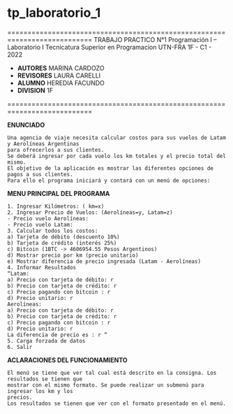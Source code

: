 # tp_laboratorio_1


===========================================================================
TRABAJO PRACTICO N°1
Programación I – Laboratorio I
Tecnicatura Superior en Programacion
UTN-FRA
1F - C1 - 2022
- **AUTORES**		MARINA CARDOZO
- **REVISORES**	LAURA CARELLI
- **ALUMNO**		HEREDIA FACUNDO
- **DIVISION**	1F

===========================================================================

**ENUNCIADO**
```
Una agencia de viaje necesita calcular costos para sus vuelos de Latam y Aerolíneas Argentinas
para ofrecerlos a sus clientes.
Se deberá ingresar por cada vuelo los km totales y el precio total del mismo.
El objetivo de la aplicación es mostrar las diferentes opciones de pagos a sus clientes.
Para ello el programa iniciará y contará con un menú de opciones:
```
**MENU PRINCIPAL DEL PROGRAMA**
```
1. Ingresar Kilómetros: ( km=x)
2. Ingresar Precio de Vuelos: (Aerolíneas=y, Latam=z)
- Precio vuelo Aerolíneas:
- Precio vuelo Latam:
3. Calcular todos los costos:
a) Tarjeta de débito (descuento 10%)
b) Tarjeta de crédito (interés 25%)
c) Bitcoin (1BTC -> 4606954.55 Pesos Argentinos)
d) Mostrar precio por km (precio unitario)
e) Mostrar diferencia de precio ingresada (Latam - Aerolíneas)
4. Informar Resultados
“Latam:
a) Precio con tarjeta de débito: r
b) Precio con tarjeta de crédito: r
c) Precio pagando con bitcoin : r
d) Precio unitario: r
Aerolíneas:
a) Precio con tarjeta de débito: r
b) Precio con tarjeta de crédito: r
c) Precio pagando con bitcoin : r
d) Precio unitario: r
La diferencia de precio es : r “
5. Carga forzada de datos
6. Salir
```
**ACLARACIONES DEL FUNCIONAMIENTO**
```
El menú se tiene que ver tal cual está descrito en la consigna. Los resultados se tienen que
mostrar con el mismo formato. Se puede realizar un submenú para ingresar los km y los
precios.
Los resultados se tienen que ver con el formato presentado en el menú.

```
